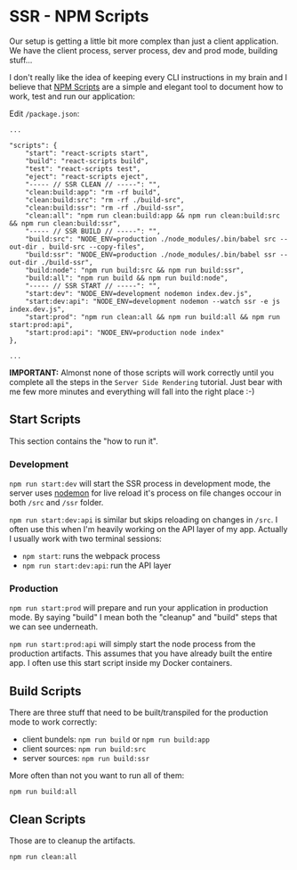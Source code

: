 # SSR - NPM Scripts

Our setup is getting a little bit more complex than just a client application.
We have the client process, server process, dev and prod mode, building stuff...

I don't really like the idea of keeping every CLI instructions in my brain and
I believe that [NPM Scripts](https://docs.npmjs.com/misc/scripts) are a simple and
elegant tool to document how to work, test and run our application:

Edit `/package.json`:

    ...

    "scripts": {
        "start": "react-scripts start",
        "build": "react-scripts build",
        "test": "react-scripts test",
        "eject": "react-scripts eject",
        "----- // SSR CLEAN // -----": "",
        "clean:build:app": "rm -rf build",
        "clean:build:src": "rm -rf ./build-src",
        "clean:build:ssr": "rm -rf ./build-ssr",
        "clean:all": "npm run clean:build:app && npm run clean:build:src && npm run clean:build:ssr",
        "----- // SSR BUILD // -----": "",
        "build:src": "NODE_ENV=production ./node_modules/.bin/babel src --out-dir . build-src --copy-files",
        "build:ssr": "NODE_ENV=production ./node_modules/.bin/babel ssr --out-dir ./build-ssr",
        "build:node": "npm run build:src && npm run build:ssr",
        "build:all": "npm run build && npm run build:node",
        "----- // SSR START // -----": "",
        "start:dev": "NODE_ENV=development nodemon index.dev.js",
        "start:dev:api": "NODE_ENV=development nodemon --watch ssr -e js index.dev.js",
        "start:prod": "npm run clean:all && npm run build:all && npm run start:prod:api",
        "start:prod:api": "NODE_ENV=production node index"
    },

    ...

**IMPORTANT:** Almonst none of those scripts will work correctly until you complete all
the steps in the `Server Side Rendering` tutorial. Just bear with me few more minutes and
everything will fall into the right place :-)

## Start Scripts

This section contains the "how to run it".

### Development

`npm run start:dev` will start the SSR process in development mode, the server uses
[nodemon](https://nodemon.io/) for live reload it's process on file changes occour in
both `/src` and `/ssr` folder.

`npm run start:dev:api` is similar but skips reloading on changes in `/src`. I often use
this when I'm heavily working on the API layer of my app. Actually I usually work with
two terminal sessions:

- `npm start`: runs the webpack process
- `npm run start:dev:api`: run the API layer

### Production

`npm run start:prod` will prepare and run your application in production mode. By saying
"build" I mean both the "cleanup" and "build" steps that we can see underneath.

`npm run start:prod:api` will simply start the node process from the production
artifacts. This assumes that you have already built the entire app. I often use this
start script inside my Docker containers.

## Build Scripts

There are three stuff that need to be built/transpiled for the production mode to work
correctly:

- client bundels: `npm run build` or `npm run build:app`
- client sources: `npm run build:src`
- server sources: `npm run build:ssr`

More often than not you want to run all of them:

    npm run build:all

## Clean Scripts

Those are to cleanup the artifacts.

    npm run clean:all

